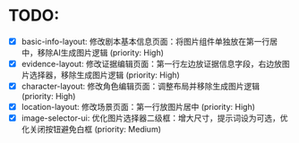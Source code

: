 # TODO:

- [x] basic-info-layout: 修改剧本基本信息页面：将图片组件单独放在第一行居中，移除AI生成图片逻辑 (priority: High)
- [x] evidence-layout: 修改证据编辑页面：第一行左边放证据信息字段，右边放图片选择器，移除生成图片逻辑 (priority: High)
- [x] character-layout: 修改角色编辑页面：调整布局并移除生成图片逻辑 (priority: High)
- [x] location-layout: 修改场景页面：第一行放图片居中 (priority: High)
- [x] image-selector-ui: 优化图片选择器二级框：增大尺寸，提示词设为可选，优化关闭按钮避免白框 (priority: Medium)
